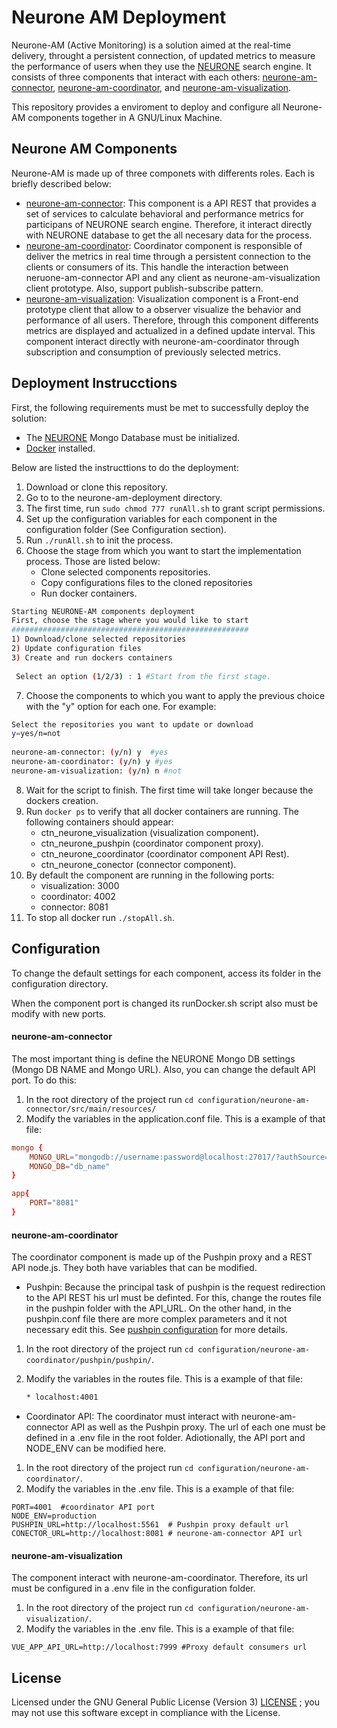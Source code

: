 # Neurone AM Deployment

Neurone-AM (Active Monitoring) is a solution aimed at the real-time delivery, throught a persistent connection, of updated metrics to measure the performance of users when they use the [NEURONE](https://github.com/NEURONE-IL/neurone) search engine. It consists of three components that interact with each others: [neurone-am-connector](https://github.com/NEURONE-IL/neurone-am-connector.git), [neurone-am-coordinator](https://github.com/NEURONE-IL/neurone-am-coordinator.git), and [neurone-am-visualization](https://github.com/NEURONE-IL/neurone-am-visualization.git).

This repository provides a enviroment to deploy and configure all Neurone-AM components together in A GNU/Linux Machine.

## Neurone AM Components

Neurone-AM is made up of three componets with differents roles. Each is briefly described below:

* [neurone-am-connector](https://github.com/NEURONE-IL/neurone-am-connector.git): This component is a API REST that provides a set of services to calculate behavioral and performance metrics for participans of NEURONE search engine. Therefore, it interact directly with NEURONE database to get the all necesary data for the process.
* [neurone-am-coordinator](https://github.com/NEURONE-IL/neurone-am-coordinator.git): Coordinator component is responsible of deliver the metrics in real time through a persistent connection to the clients or consumers of its. This handle the interaction between neruone-am-connector API and any client as neurone-am-visualization client prototype. Also, support publish-subscribe pattern.
* [neurone-am-visualization](https://github.com/NEURONE-IL/neurone-am-visualization.git): Visualization component is a Front-end prototype client that allow to a observer visualize the behavior and performance of all users. Therefore, through this component differents metrics are displayed and actualized in a defined update interval. This component interact directly with neurone-am-coordinator through subscription and consumption of previously selected metrics.



## Deployment Instrucctions

First, the following requirements must be met to successfully deploy the solution:

* The [NEURONE](https://github.com/NEURONE-IL/neurone) Mongo Database must be initialized.
* [Docker](https://www.docker.com/) installed.

Below are listed the instructtions to do the deployment:

1. Download or clone this repository.
2. Go to to the neurone-am-deployment directory.
3. The first time, run `sudo chmod 777 runAll.sh` to grant script permissions.
4. Set up the configuration variables for each component in the configuration folder (See Configuration section).
5. Run `./runAll.sh` to init the process.
6. Choose the stage from which you want to start the implementation process. Those are listed below:
    - Clone selected components repositories.
    - Copy configurations files to the cloned repositories
    - Run docker containers.
```sh
Starting NEURONE-AM components deployment
First, choose the stage where you would like to start
#####################################################
1) Download/clone selected repositories
2) Update configuration files
3) Create and run dockers containers
                                    
 Select an option (1/2/3) : 1 #Start from the first stage.
```
7. Choose the components to which you want to apply the previous choice with the "y" option for each one. For example:
```sh
Select the repositories you want to update or download
y=yes/n=not
                                                      
neurone-am-connector: (y/n) y  #yes
neurone-am-coordinator: (y/n) y #yes
neurone-am-visualization: (y/n) n #not
```
8. Wait for the script to finish. The first time will take longer because the dockers creation.
9. Run `docker ps` to verify that all docker containers are running. The following containers should appear:
    - ctn_neurone_visualization  (visualization component).
    - ctn_neurone_pushpin       (coordinator component proxy).
    - ctn_neurone_coordinator   (coordinator component API Rest).
    - ctn_neurone_conector      (connector component).
10. By default the component are running in the following ports:
    - visualization: 3000
    - coordinator: 4002
    - connector: 8081
11. To stop all docker run `./stopAll.sh`.


## Configuration

To change the default settings for each component, access its folder in the configuration directory. 

When the component port is changed its runDocker.sh script also must be modify with new ports.

#### neurone-am-connector

The most important thing is define the NEURONE Mongo DB settings (Mongo DB NAME and Mongo URL). Also, you can change the default API port. To do this:
1. In the root directory of the project run `cd configuration/neurone-am-connector/src/main/resources/ `
2. Modify the variables in the application.conf file. This is a example of that file:
```conf
mongo {
    MONGO_URL="mongodb://username:password@localhost:27017/?authSource=db_name"
    MONGO_DB="db_name"
}

app{
    PORT="8081"
}
```
#### neurone-am-coordinator

The coordinator component is made up of the Pushpin proxy and a REST API node.js. They both have variables that can be modified.

* Pushpin: Because the principal task of pushpin is the request redirection to the API REST his url must be definted. For this, change the routes file in the pushpin folder with the API_URL. On the other hand, in the pushpin.conf file there are more complex parameters and it not necessary edit this. See [pushpin configuration](https://pushpin.org/docs/configuration/) for more details.
1. In the root directory of the project run `cd configuration/neurone-am-coordinator/pushpin/pushpin/`.
2. Modify the variables in the routes file. This is a example of that file:

    ```sh
    * localhost:4001 
    ```
* Coordinator API: The coordinator must interact with neurone-am-connector API as well as the Pushpin proxy. The url of each one must be defined in a .env file in the root folder. Adiotionally, the API port and NODE_ENV can be modified here.
1. In the root directory of the project run `cd configuration/neurone-am-coordinator/`.
2. Modify the variables in the .env file. This is a example of that file:
```env
PORT=4001  #coordinator API port
NODE_ENV=production 
PUSHPIN_URL=http://localhost:5561  # Pushpin proxy default url
CONECTOR_URL=http://localhost:8081 # neurone-am-connector API url
```

#### neurone-am-visualization

The component interact with neurone-am-coordinator. Therefore, its url must be configured in a .env file in the configuration folder.

1. In the root directory of the project run `cd configuration/neurone-am-visualization/`.
2. Modify the variables in the .env file. This is a example of that file:
```env
VUE_APP_API_URL=http://localhost:7999 #Proxy default consumers url
```

## License
Licensed under the GNU General Public License (Version 3) [LICENSE](LICENSE) ; you may not use this software except in compliance with the License.